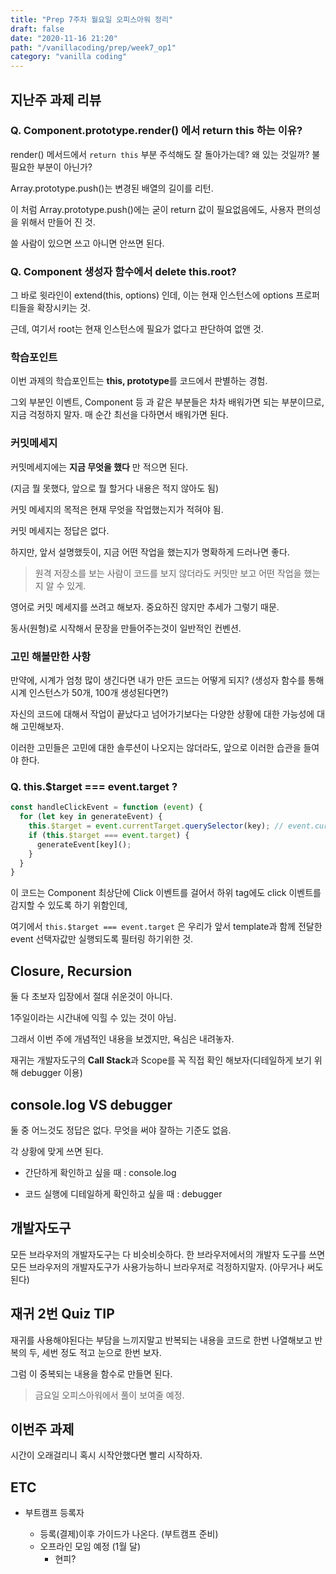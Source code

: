 ```yaml
---
title: "Prep 7주차 월요일 오피스아워 정리"
draft: false
date: "2020-11-16 21:20"
path: "/vanillacoding/prep/week7_op1"
category: "vanilla coding"
---
```




## 지난주 과제 리뷰

### Q. Component.prototype.render() 에서 return this 하는 이유?

render() 메서드에서 `return this` 부분 주석해도 잘 돌아가는데? 왜 있는 것일까? 불필요한 부분이 아닌가?

Array.prototype.push()는 변경된 배열의 길이를 리턴.

이 처럼 Array.prototype.push()에는 굳이 return 값이 필요없음에도, 사용자 편의성을 위해서 만들어 진 것.

쓸 사람이 있으면 쓰고 아니면 안쓰면 된다.



### Q. Component 생성자 함수에서 delete this.root?

그 바로 윗라인이 extend(this, options) 인데, 이는 현재 인스턴스에 options 프로퍼티들을 확장시키는 것.

근데, 여기서 root는 현재 인스턴스에 필요가 없다고 판단하여 없앤 것.



### 학습포인트

이번 과제의 학습포인트는 **this, prototype**를 코드에서 판별하는 경험.

그외 부분인 이벤트, Component 등 과 같은 부분들은 차차 배워가면 되는 부분이므로, 지금 걱정하지 말자. 매 순간 최선을 다하면서 배워가면 된다.



### 커밋메세지

커밋메세지에는 **지금 무엇을 했다** 만 적으면 된다.

(지금 뭘 못했다, 앞으로 뭘 할거다 내용은 적지 않아도 됨)

커밋 메세지의 목적은 현재 무엇을 작업했는지가 적혀야 됨.



커밋 메세지는 정답은 없다.

하지만, 앞서 설명했듯이, 지금 어떤 작업을 했는지가 명확하게 드러나면 좋다.

> 원격 저장소를 보는 사람이 코드를 보지 않더라도 커밋만 보고 어떤 작업을 했는지 알 수 있게.



영어로 커밋 메세지를 쓰려고 해보자. 중요하진 않지만 추세가 그렇기 때문.



동사(원형)로 시작해서 문장을 만들어주는것이  일반적인 컨벤션.



### 고민 해볼만한 사항

만약에, 시계가 엄청 많이 생긴다면 내가 만든 코드는 어떻게 되지?
(생성자 함수를 통해 시계 인스턴스가 50개, 100개 생성된다면?)



자신의 코드에 대해서 작업이 끝났다고 넘어가기보다는 다양한 상황에 대한 가능성에 대해 고민해보자.

이러한 고민들은 고민에 대한 솔루션이 나오지는 않더라도, 앞으로 이러한 습관을 들여야 한다.



### Q. this.$target === event.target ?

```js
const handleClickEvent = function (event) {
  for (let key in generateEvent) {
    this.$target = event.currentTarget.querySelector(key); // event.currentTarget은 this.$el
    if (this.$target === event.target) {
      generateEvent[key]();
    }
  }
}
```

이 코드는 Component 최상단에 Click 이벤트를 걸어서 하위 tag에도 click 이벤트를 감지할 수 있도록 하기 위함인데,

여기에서 `this.$target === event.target` 은 우리가 앞서 template과 함께 전달한 event 선택자값만 실행되도록 필터링 하기위한 것.



## Closure, Recursion

둘 다 초보자 입장에서 절대 쉬운것이 아니다.

1주일이라는 시간내에 익힐 수 있는 것이 아님.

그래서 이번 주에 개념적인 내용을 보겠지만, 욕심은 내려놓자.

재귀는 개발자도구의 **Call Stack**과 Scope를 꼭 직접 확인 해보자(디테일하게 보기 위해 debugger 이용) 



## console.log VS debugger

둘 중 어느것도 정답은 없다.
무엇을 써야 잘하는 기준도 없음.

각 상황에 맞게 쓰면 된다.

- 간단하게 확인하고 싶을 때 : console.log

- 코드 실행에 디테일하게 확인하고 싶을 때 : debugger



## 개발자도구

모든 브라우저의 개발자도구는 다 비슷비슷하다. 한 브라우저에서의 개발자 도구를 쓰면 모든 브라우저의 개발자도구가 사용가능하니 브라우저로 걱정하지말자. (아무거나 써도 된다)



## 재귀 2번 Quiz TIP

재귀를 사용해야된다는 부담을 느끼지말고 반복되는 내용을 코드로 한번 나열해보고 반복의 두, 세번 정도 적고 눈으로 한번 보자. 

그럼 이 중복되는 내용을 함수로 만들면 된다.

> 금요일 오피스아워에서 풀이 보여줄 예정.



## 이번주 과제

시간이 오래걸리니 혹시 시작안했다면 빨리 시작하자.





## ETC

- 부트캠프 등록자

  - 등록(결제)이후 가이드가 나온다. (부트캠프 준비)
  - 오프라인 모임 예정 (1월 달)
    - 현피?

  